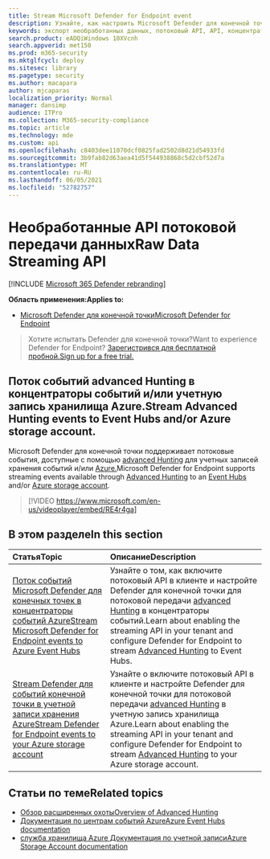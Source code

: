 ```yaml
---
title: Stream Microsoft Defender for Endpoint event
description: Узнайте, как настроить Microsoft Defender для конечной точки для потоковой передачи событий advanced Hunting в концентраторы событий или учетную запись хранилища Azure
keywords: экспорт необработанных данных, потоковый API, API, концентраторы событий, хранилище Azure, учетная запись хранилища, расширенный доступ к данным, обмен необработанные данные
search.product: eADQiWindows 10XVcnh
search.appverid: met150
ms.prod: m365-security
ms.mktglfcycl: deploy
ms.sitesec: library
ms.pagetype: security
ms.author: macapara
author: mjcaparas
localization_priority: Normal
manager: dansimp
audience: ITPro
ms.collection: M365-security-compliance
ms.topic: article
ms.technology: mde
ms.custom: api
ms.openlocfilehash: c8403dee11070dcf0825fad2502d8d21d54933fd
ms.sourcegitcommit: 3b9fab82d63aea41d5f544938868c5d2cbf52d7a
ms.translationtype: MT
ms.contentlocale: ru-RU
ms.lasthandoff: 06/05/2021
ms.locfileid: "52782757"
---
```

# <a name="raw-data-streaming-api"></a><span data-ttu-id="fa72e-104">Необработанные API потоковой передачи данных</span><span class="sxs-lookup"><span data-stu-id="fa72e-104">Raw Data Streaming API</span></span>

[!INCLUDE [Microsoft 365 Defender rebranding](../../includes/microsoft-defender.md)]

<span data-ttu-id="fa72e-105">**Область применения:**</span><span class="sxs-lookup"><span data-stu-id="fa72e-105">**Applies to:**</span></span>
- [<span data-ttu-id="fa72e-106">Microsoft Defender для конечной точки</span><span class="sxs-lookup"><span data-stu-id="fa72e-106">Microsoft Defender for Endpoint</span></span>](https://go.microsoft.com/fwlink/?linkid=2154037)

> <span data-ttu-id="fa72e-107">Хотите испытать Defender для конечной точки?</span><span class="sxs-lookup"><span data-stu-id="fa72e-107">Want to experience Defender for Endpoint?</span></span> [<span data-ttu-id="fa72e-108">Зарегистрився для бесплатной пробной.</span><span class="sxs-lookup"><span data-stu-id="fa72e-108">Sign up for a free trial.</span></span>](https://www.microsoft.com/microsoft-365/windows/microsoft-defender-atp?ocid=docs-wdatp-configuresiem-abovefoldlink) 

## <a name="stream-advanced-hunting-events-to-event-hubs-andor-azure-storage-account"></a><span data-ttu-id="fa72e-109">Поток событий advanced Hunting в концентраторы событий и/или учетную запись хранилища Azure.</span><span class="sxs-lookup"><span data-stu-id="fa72e-109">Stream Advanced Hunting events to Event Hubs and/or Azure storage account.</span></span>


<span data-ttu-id="fa72e-110">Microsoft Defender для конечной точки поддерживает потоковые [](/azure/event-hubs/) события, доступные с помощью [advanced Hunting](../defender/advanced-hunting-overview.md) для учетных записей хранения событий и/или [Azure.](/azure/storage/common/storage-account-overview)</span><span class="sxs-lookup"><span data-stu-id="fa72e-110">Microsoft Defender for Endpoint supports streaming events available through [Advanced Hunting](../defender/advanced-hunting-overview.md) to an [Event Hubs](/azure/event-hubs/) and/or [Azure storage account](/azure/storage/common/storage-account-overview).</span></span>

> [!VIDEO https://www.microsoft.com/en-us/videoplayer/embed/RE4r4ga]


## <a name="in-this-section"></a><span data-ttu-id="fa72e-111">В этом разделе</span><span class="sxs-lookup"><span data-stu-id="fa72e-111">In this section</span></span>

<span data-ttu-id="fa72e-112">Статья</span><span class="sxs-lookup"><span data-stu-id="fa72e-112">Topic</span></span> | <span data-ttu-id="fa72e-113">Описание</span><span class="sxs-lookup"><span data-stu-id="fa72e-113">Description</span></span>
:---|:---
[<span data-ttu-id="fa72e-114">Поток событий Microsoft Defender для конечных точек в концентраторы событий Azure</span><span class="sxs-lookup"><span data-stu-id="fa72e-114">Stream Microsoft Defender for Endpoint events to Azure Event Hubs</span></span>](raw-data-export-event-hub.md)| <span data-ttu-id="fa72e-115">Узнайте о том, как включите потоковый API в клиенте и настройте Defender для конечной точки для потоковой передачи [advanced Hunting](advanced-hunting-overview.md) в концентраторы событий.</span><span class="sxs-lookup"><span data-stu-id="fa72e-115">Learn about enabling the streaming API in your tenant and configure Defender for Endpoint to stream [Advanced Hunting](advanced-hunting-overview.md) to Event Hubs.</span></span>
[<span data-ttu-id="fa72e-116">Stream Defender для событий конечной точки в учетной записи хранения Azure</span><span class="sxs-lookup"><span data-stu-id="fa72e-116">Stream Defender for Endpoint events to your Azure storage account</span></span>](raw-data-export-storage.md)| <span data-ttu-id="fa72e-117">Узнайте о включите потоковый API в клиенте и настройте Defender для конечной точки для потоковой передачи [advanced Hunting](advanced-hunting-overview.md) в учетную запись хранилища Azure.</span><span class="sxs-lookup"><span data-stu-id="fa72e-117">Learn about enabling the streaming API in your tenant and configure Defender for Endpoint to stream [Advanced Hunting](advanced-hunting-overview.md) to your Azure storage account.</span></span>


## <a name="related-topics"></a><span data-ttu-id="fa72e-118">Статьи по теме</span><span class="sxs-lookup"><span data-stu-id="fa72e-118">Related topics</span></span>
- [<span data-ttu-id="fa72e-119">Обзор расширенных охоты</span><span class="sxs-lookup"><span data-stu-id="fa72e-119">Overview of Advanced Hunting</span></span>](advanced-hunting-overview.md)
- [<span data-ttu-id="fa72e-120">Документация по центрам событий Azure</span><span class="sxs-lookup"><span data-stu-id="fa72e-120">Azure Event Hubs documentation</span></span>](/azure/event-hubs/)
- [<span data-ttu-id="fa72e-121">служба хранилища Azure Документация по учетной записи</span><span class="sxs-lookup"><span data-stu-id="fa72e-121">Azure Storage Account documentation</span></span>](/azure/storage/common/storage-account-overview)